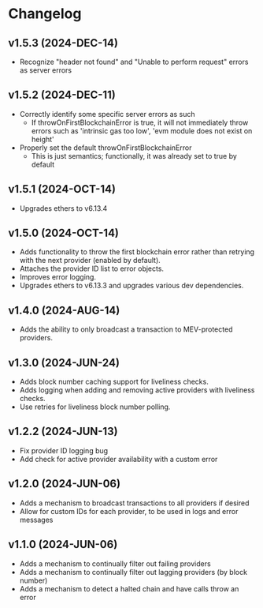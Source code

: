 # Changelog

## v1.5.3 (2024-DEC-14)

-   Recognize "header not found" and "Unable to perform request" errors as server errors

## v1.5.2 (2024-DEC-11)

-   Correctly identify some specific server errors as such
    -   If throwOnFirstBlockchainError is true, it will not immediately throw errors such as 'intrinsic gas too low', 'evm module does not exist on height'
-   Properly set the default throwOnFirstBlockchainError
    -   This is just semantics; functionally, it was already set to true by default

## v1.5.1 (2024-OCT-14)

-   Upgrades ethers to v6.13.4

## v1.5.0 (2024-OCT-14)

-   Adds functionality to throw the first blockchain error rather than retrying with the next provider (enabled by default).
-   Attaches the provider ID list to error objects.
-   Improves error logging.
-   Upgrades ethers to v6.13.3 and upgrades various dev dependencies.

## v1.4.0 (2024-AUG-14)

-   Adds the ability to only broadcast a transaction to MEV-protected providers.

## v1.3.0 (2024-JUN-24)

-   Adds block number caching support for liveliness checks.
-   Adds logging when adding and removing active providers with liveliness checks.
-   Use retries for liveliness block number polling.

## v1.2.2 (2024-JUN-13)

-   Fix provider ID logging bug
-   Add check for active provider availability with a custom error

## v1.2.0 (2024-JUN-06)

-   Adds a mechanism to broadcast transactions to all providers if desired
-   Allow for custom IDs for each provider, to be used in logs and error messages

## v1.1.0 (2024-JUN-06)

-   Adds a mechanism to continually filter out failing providers
-   Adds a mechanism to continually filter out lagging providers (by block number)
-   Adds a mechanism to detect a halted chain and have calls throw an error
